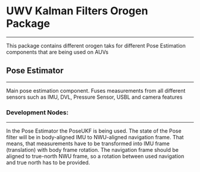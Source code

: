 # UWV Kalman Filters Orogen Package
---

This package contains different orogen taks for different Pose Estimation components that are being used on AUVs

## Pose Estimator
---

Main pose estimation component. Fuses measurements from all different sensors such as IMU, DVL, Pressure Sensor, USBL and camera features

### Development Nodes:
---

In the Pose Estimator the PoseUKF is being used. The state of the Pose filter will be in body-aligned IMU to NWU-aligned navigation frame. That means, that measurements have to be transformed into IMU frame (translation) with body frame rotation. The navigation frame should be aligned to true-north NWU frame, so a rotation between used navigation and true north has to be provided.